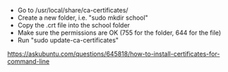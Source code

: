 - Go to /usr/local/share/ca-certificates/
- Create a new folder, i.e. "sudo mkdir school"
- Copy the .crt file into the school folder
- Make sure the permissions are OK (755 for the folder, 644 for the file)
- Run "sudo update-ca-certificates"



https://askubuntu.com/questions/645818/how-to-install-certificates-for-command-line